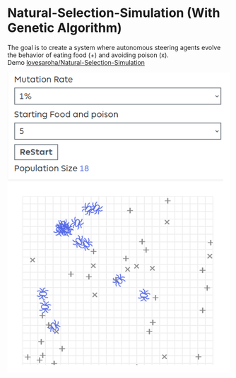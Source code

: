# Natural-Selection-Simulation (With Genetic Algorithm)
The goal is to create a system where autonomous steering agents evolve the behavior of eating food (+) and avoiding poison (x).<br>
Demo [lovesaroha/Natural-Selection-Simulation](https://js.lovesaroha.com/Natural-Selection-Simulation)

![game](https://raw.githubusercontent.com/lovesaroha/gimages/main/16.png)

